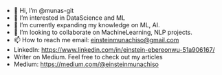 - 👋 Hi, I’m @munas-git
- 👀 I’m interested in DataScience and ML
- 🌱 I’m currently expanding my knowledge on ML, AI.
- 💞️ I’m looking to collaborate on MachineLearning, NLP projects.
- 📫 How to reach me email: einsteinmunachiso@gmail.com
- LinkedIn: https://www.linkedin.com/in/einstein-ebereonwu-51a906167/
- Writer on Medium. Feel free to check out my articles
- Medium: https://medium.com/@einsteinmunachiso

<!---
munas-git/munas-git is a ✨ special ✨ repository because its `README.md` (this file) appears on your GitHub profile.
You can click the Preview link to take a look at your changes.
--->
